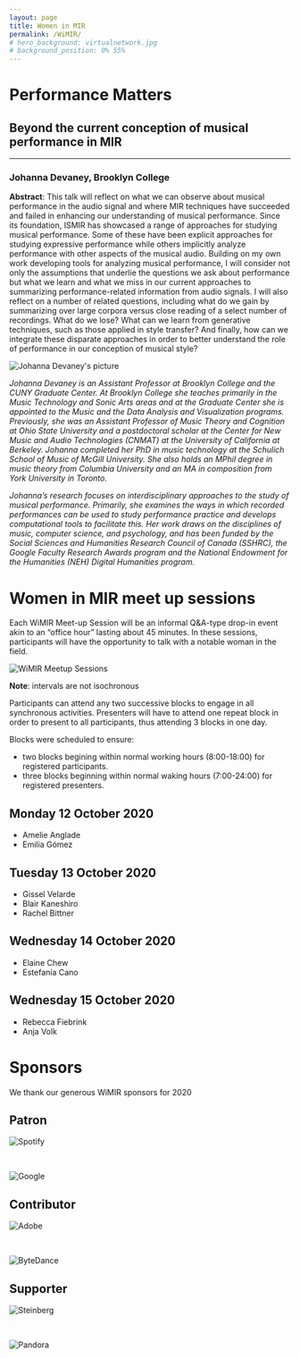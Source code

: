 ```yaml
---
layout: page
title: Women in MIR
permalink: /WiMIR/
# hero_background: virtualnetwork.jpg
# background_position: 0% 55%
---
```


# Performance Matters
## Beyond the current conception of musical performance in MIR
---
### Johanna Devaney, Brooklyn College

**Abstract**: This talk will reflect on what we can observe about musical performance in the audio signal and where MIR techniques have succeeded and failed in enhancing our understanding of musical performance. Since its foundation, ISMIR has showcased a range of approaches for studying musical performance. Some of these have been explicit approaches for studying expressive performance while others implicitly analyze performance with other aspects of the musical audio.  Building on my own work developing tools for analyzing musical performance, I will consider not only the assumptions that underlie the questions we ask about performance but what we learn and what we miss in our current approaches to summarizing performance-related information from audio signals.  I will also reflect on a number of related questions, including what do we gain by summarizing over large corpora versus close reading of a select number of recordings. What do we lose? What can we learn from generative techniques, such as those applied in style transfer? And finally, how can we integrate these disparate approaches in order to better understand the role of performance in our conception of musical style?

![Johanna Devaney's picture]({{site.baseurl}}/assets/img/wimir/johanna_devaney.jpg "Johanna Devaney")

*Johanna Devaney is an Assistant Professor at Brooklyn College and the CUNY Graduate Center. At Brooklyn College she teaches primarily in the Music Technology and Sonic Arts areas and at the Graduate Center she is appointed to the Music and the Data Analysis and Visualization programs. Previously, she was an Assistant Professor of Music Theory and Cognition at Ohio State University and a postdoctoral scholar at the Center for New Music and Audio Technologies (CNMAT) at the University of California at Berkeley. Johanna completed her PhD in music technology at the Schulich School of Music of McGill University. She also holds an MPhil degree in music theory from Columbia University and an MA in composition from York University in Toronto.*

*Johanna’s research focuses on interdisciplinary approaches to the study of musical performance. Primarily, she examines the ways in which recorded performances can be used to study performance practice and develops computational tools to facilitate this. Her work draws on the disciplines of music, computer science, and psychology, and has been funded by the Social Sciences and Humanities Research Council of Canada (SSHRC), the Google Faculty Research Awards program and the National Endowment for the Humanities (NEH) Digital Humanities program.*

# Women in MIR meet up sessions

Each WiMIR Meet-up Session will be an informal Q&A-type drop-in event akin to an “office hour” lasting about 45 minutes. In these sessions, participants will have the opportunity to talk with a notable woman in the field.


![WiMIR Meetup Sessions]({{site.baseurl}}/assets/img/program/WiMIRSessions.png "WiMIR Meetup Sessions")

**Note**: intervals are not isochronous

Participants can attend any two successive blocks to engage in all synchronous activities.
Presenters will have to attend one repeat block in order to present to all participants, thus attending 3 blocks in one day.

Blocks were scheduled to ensure:
- two blocks begining within normal working hours (8:00-18:00) for registered participants.
- three blocks beginning within normal waking hours (7:00-24:00) for registered presenters.

## Monday 12 October 2020

- Amelie Anglade
- Emilia Gómez

## Tuesday 13 October 2020

- Gissel Velarde
- Blair Kaneshiro
- Rachel Bittner

## Wednesday 14 October 2020

- Elaine Chew
- Estefanía Cano

## Wednesday 15 October 2020

- Rebecca Fiebrink
- Anja Volk


# Sponsors

We thank our generous WiMIR sponsors for 2020

## Patron

![Spotify]({{site.baseurl}}/assets/img/wimir/sponsors/Spotify.png)

<br>

![Google]({{site.baseurl}}/assets/img/wimir/sponsors/Google.png)

## Contributor

![Adobe]({{site.baseurl}}/assets/img/wimir/sponsors/Adobe.png)

<br>

![ByteDance]({{site.baseurl}}/assets/img/wimir/sponsors/ByteDance.png)

## Supporter

![Steinberg]({{site.baseurl}}/assets/img/wimir/sponsors/Steinberg.png)

<br>

![Pandora]({{site.baseurl}}/assets/img/wimir/sponsors/SiriusxmPandora.png)
